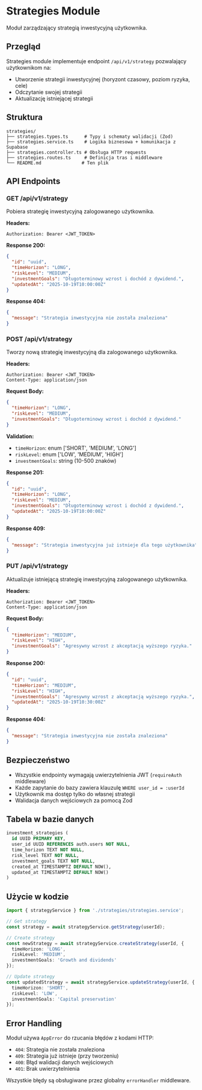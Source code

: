 # Strategies Module

Moduł zarządzający strategią inwestycyjną użytkownika.

## Przegląd

Strategies module implementuje endpoint `/api/v1/strategy` pozwalający użytkownikom na:
- Utworzenie strategii inwestycyjnej (horyzont czasowy, poziom ryzyka, cele)
- Odczytanie swojej strategii
- Aktualizację istniejącej strategii

## Struktura

```
strategies/
├── strategies.types.ts      # Typy i schematy walidacji (Zod)
├── strategies.service.ts    # Logika biznesowa + komunikacja z Supabase
├── strategies.controller.ts # Obsługa HTTP requests
├── strategies.routes.ts     # Definicja tras i middleware
└── README.md               # Ten plik
```

## API Endpoints

### GET /api/v1/strategy
Pobiera strategię inwestycyjną zalogowanego użytkownika.

**Headers:**
```
Authorization: Bearer <JWT_TOKEN>
```

**Response 200:**
```json
{
  "id": "uuid",
  "timeHorizon": "LONG",
  "riskLevel": "MEDIUM",
  "investmentGoals": "Długoterminowy wzrost i dochód z dywidend.",
  "updatedAt": "2025-10-19T10:00:00Z"
}
```

**Response 404:**
```json
{
  "message": "Strategia inwestycyjna nie została znaleziona"
}
```

### POST /api/v1/strategy
Tworzy nową strategię inwestycyjną dla zalogowanego użytkownika.

**Headers:**
```
Authorization: Bearer <JWT_TOKEN>
Content-Type: application/json
```

**Request Body:**
```json
{
  "timeHorizon": "LONG",
  "riskLevel": "MEDIUM",
  "investmentGoals": "Długoterminowy wzrost i dochód z dywidend."
}
```

**Validation:**
- `timeHorizon`: enum ['SHORT', 'MEDIUM', 'LONG']
- `riskLevel`: enum ['LOW', 'MEDIUM', 'HIGH']
- `investmentGoals`: string (10-500 znaków)

**Response 201:**
```json
{
  "id": "uuid",
  "timeHorizon": "LONG",
  "riskLevel": "MEDIUM",
  "investmentGoals": "Długoterminowy wzrost i dochód z dywidend.",
  "updatedAt": "2025-10-19T10:00:00Z"
}
```

**Response 409:**
```json
{
  "message": "Strategia inwestycyjna już istnieje dla tego użytkownika"
}
```

### PUT /api/v1/strategy
Aktualizuje istniejącą strategię inwestycyjną zalogowanego użytkownika.

**Headers:**
```
Authorization: Bearer <JWT_TOKEN>
Content-Type: application/json
```

**Request Body:**
```json
{
  "timeHorizon": "MEDIUM",
  "riskLevel": "HIGH",
  "investmentGoals": "Agresywny wzrost z akceptacją wyższego ryzyka."
}
```

**Response 200:**
```json
{
  "id": "uuid",
  "timeHorizon": "MEDIUM",
  "riskLevel": "HIGH",
  "investmentGoals": "Agresywny wzrost z akceptacją wyższego ryzyka.",
  "updatedAt": "2025-10-19T10:30:00Z"
}
```

**Response 404:**
```json
{
  "message": "Strategia inwestycyjna nie została znaleziona"
}
```

## Bezpieczeństwo

- Wszystkie endpointy wymagają uwierzytelnienia JWT (`requireAuth` middleware)
- Każde zapytanie do bazy zawiera klauzulę `WHERE user_id = :userId`
- Użytkownik ma dostęp tylko do własnej strategii
- Walidacja danych wejściowych za pomocą Zod

## Tabela w bazie danych

```sql
investment_strategies (
  id UUID PRIMARY KEY,
  user_id UUID REFERENCES auth.users NOT NULL,
  time_horizon TEXT NOT NULL,
  risk_level TEXT NOT NULL,
  investment_goals TEXT NOT NULL,
  created_at TIMESTAMPTZ DEFAULT NOW(),
  updated_at TIMESTAMPTZ DEFAULT NOW()
)
```

## Użycie w kodzie

```typescript
import { strategyService } from './strategies/strategies.service';

// Get strategy
const strategy = await strategyService.getStrategy(userId);

// Create strategy
const newStrategy = await strategyService.createStrategy(userId, {
  timeHorizon: 'LONG',
  riskLevel: 'MEDIUM',
  investmentGoals: 'Growth and dividends'
});

// Update strategy
const updatedStrategy = await strategyService.updateStrategy(userId, {
  timeHorizon: 'SHORT',
  riskLevel: 'LOW',
  investmentGoals: 'Capital preservation'
});
```

## Error Handling

Moduł używa `AppError` do rzucania błędów z kodami HTTP:
- `404`: Strategia nie została znaleziona
- `409`: Strategia już istnieje (przy tworzeniu)
- `400`: Błąd walidacji danych wejściowych
- `401`: Brak uwierzytelnienia

Wszystkie błędy są obsługiwane przez globalny `errorHandler` middleware.
